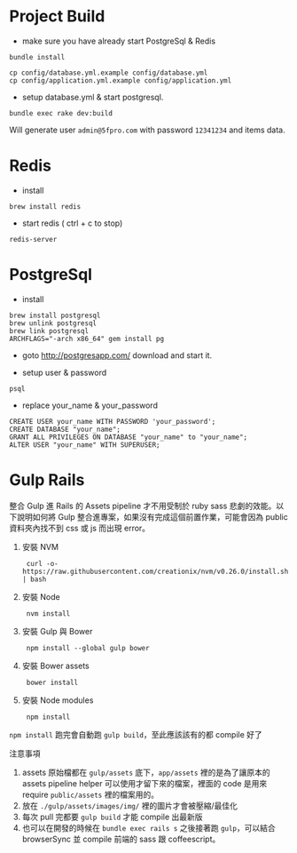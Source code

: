 Project Build
===============

- make sure you have already start PostgreSql & Redis

```
bundle install
```

```
cp config/database.yml.example config/database.yml
cp config/application.yml.example config/application.yml
```

- setup database.yml & start postgresql.

```
bundle exec rake dev:build
```

Will generate user `admin@5fpro.com` with password `12341234` and items data.


Redis
================

- install

```
brew install redis
```

- start redis ( ctrl + c to stop)

```
redis-server
```

PostgreSql
=================

- install

```
brew install postgresql
brew unlink postgresql
brew link postgresql
ARCHFLAGS="-arch x86_64" gem install pg
```

- goto http://postgresapp.com/ download and start it.

- setup user & password

```
psql
```

- replace your_name & your_password

```
CREATE USER your_name WITH PASSWORD 'your_password';
CREATE DATABASE "your_name";
GRANT ALL PRIVILEGES ON DATABASE "your_name" to "your_name";
ALTER USER "your_name" WITH SUPERUSER;
```


Gulp Rails
=============================

整合 Gulp 進 Rails 的 Assets pipeline 才不用受制於 ruby sass 悲劇的效能。以下說明如何將 Gulp 整合進專案，如果沒有完成這個前置作業，可能會因為 public 資料夾內找不到 css 或 js 而出現 error。

1. 安裝 NVM
        
        curl -o- https://raw.githubusercontent.com/creationix/nvm/v0.26.0/install.sh | bash

2. 安裝 Node

        nvm install

3. 安裝 Gulp 與 Bower

        npm install --global gulp bower

4. 安裝 Bower assets

        bower install

5. 安裝 Node modules

        npm install

`npm install` 跑完會自動跑 `gulp build`，至此應該該有的都 compile 好了

注意事項

1. assets 原始檔都在 `gulp/assets` 底下，`app/assets` 裡的是為了讓原本的 assets pipeline helper 可以使用才留下來的檔案，裡面的 code 是用來 require `public/assets` 裡的檔案用的。
1. 放在 `./gulp/assets/images/img/` 裡的圖片才會被壓縮/最佳化
2. 每次 pull 完都要 `gulp build` 才能 compile 出最新版
3. 也可以在開發的時候在 `bundle exec rails s` 之後接著跑 `gulp`，可以結合 browserSync 並 compile 前端的 sass 跟 coffeescript。